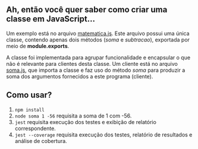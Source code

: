## Ah, então você quer saber como criar uma classe em JavaScript...
Um exemplo está no arquivo [matematica.js](matematica.js). Este
arquivo possui uma única classe, contendo apenas dois 
métodos (_soma_ e _subtracao_), exportada por meio de 
**module.exports**.

A classe foi implementada para agrupar funcionalidade e 
encapsular o que não é relevante para clientes desta classe.
Um cliente está no arquivo [soma.js](soma.js), que importa
a classe e faz uso do método _soma_ para produzir a soma 
dos argumentos fornecidos a este programa (cliente).

## Como usar?

1. ```npm install```
1. ```node soma 1 -56``` requisita a soma de 1 com -56.
1. ```jest``` requisita execução dos testes e exibição de relatório correspondente.
1. ```jest --coverage``` requisita execução dos testes, relatório de resultados e análise de cobertura.
